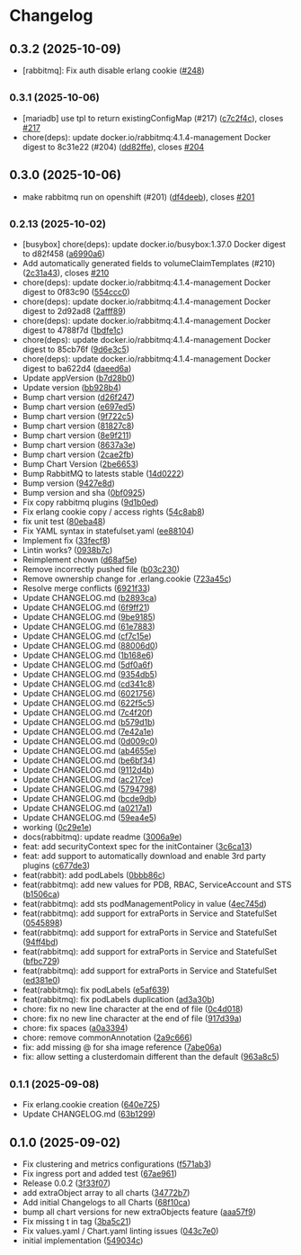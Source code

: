 # Changelog

## 0.3.2 (2025-10-09)

* [rabbitmq]: Fix auth disable erlang cookie ([#248](https://github.com/CloudPirates-io/helm-charts/pull/248))

## <small>0.3.1 (2025-10-06)</small>

* [mariadb] use tpl to return existingConfigMap (#217) ([c7c2f4c](https://github.com/CloudPirates-io/helm-charts/commit/c7c2f4c)), closes [#217](https://github.com/CloudPirates-io/helm-charts/issues/217)
* chore(deps): update docker.io/rabbitmq:4.1.4-management Docker digest to 8c31e22 (#204) ([dd82ffe](https://github.com/CloudPirates-io/helm-charts/commit/dd82ffe)), closes [#204](https://github.com/CloudPirates-io/helm-charts/issues/204)

## 0.3.0 (2025-10-06)

* make rabbitmq run on openshift (#201) ([df4deeb](https://github.com/CloudPirates-io/helm-charts/commit/df4deeb)), closes [#201](https://github.com/CloudPirates-io/helm-charts/issues/201)

## <small>0.2.13 (2025-10-02)</small>

* [busybox] chore(deps): update docker.io/busybox:1.37.0 Docker digest to d82f458 ([a6990a6](https://github.com/CloudPirates-io/helm-charts/commit/a6990a6))
* Add automatically generated fields to volumeClaimTemplates (#210) ([2c31a43](https://github.com/CloudPirates-io/helm-charts/commit/2c31a43)), closes [#210](https://github.com/CloudPirates-io/helm-charts/issues/210)
* chore(deps): update docker.io/rabbitmq:4.1.4-management Docker digest to 0f83c90 ([554ccc0](https://github.com/CloudPirates-io/helm-charts/commit/554ccc0))
* chore(deps): update docker.io/rabbitmq:4.1.4-management Docker digest to 2d92ad8 ([2afff89](https://github.com/CloudPirates-io/helm-charts/commit/2afff89))
* chore(deps): update docker.io/rabbitmq:4.1.4-management Docker digest to 4788f7d ([1bdfe1c](https://github.com/CloudPirates-io/helm-charts/commit/1bdfe1c))
* chore(deps): update docker.io/rabbitmq:4.1.4-management Docker digest to 85cb76f ([9d6e3c5](https://github.com/CloudPirates-io/helm-charts/commit/9d6e3c5))
* chore(deps): update docker.io/rabbitmq:4.1.4-management Docker digest to ba622d4 ([daeed6a](https://github.com/CloudPirates-io/helm-charts/commit/daeed6a))
* Update appVersion ([b7d28b0](https://github.com/CloudPirates-io/helm-charts/commit/b7d28b0))
* Update version ([bb928b4](https://github.com/CloudPirates-io/helm-charts/commit/bb928b4))
* Bump chart version ([d26f247](https://github.com/CloudPirates-io/helm-charts/commit/d26f247))
* Bump chart version ([e697ed5](https://github.com/CloudPirates-io/helm-charts/commit/e697ed5))
* Bump chart version ([9f722c5](https://github.com/CloudPirates-io/helm-charts/commit/9f722c5))
* Bump chart version ([81827c8](https://github.com/CloudPirates-io/helm-charts/commit/81827c8))
* Bump chart version ([8e9f211](https://github.com/CloudPirates-io/helm-charts/commit/8e9f211))
* Bump chart version ([8637a3e](https://github.com/CloudPirates-io/helm-charts/commit/8637a3e))
* Bump chart version ([2cae2fb](https://github.com/CloudPirates-io/helm-charts/commit/2cae2fb))
* Bump Chart Version ([2be6653](https://github.com/CloudPirates-io/helm-charts/commit/2be6653))
* Bump RabbitMQ to latests stable ([14d0222](https://github.com/CloudPirates-io/helm-charts/commit/14d0222))
* Bump version ([9427e8d](https://github.com/CloudPirates-io/helm-charts/commit/9427e8d))
* Bump version and sha ([0bf0925](https://github.com/CloudPirates-io/helm-charts/commit/0bf0925))
* Fix copy rabbitmq plugins ([9d1b0ed](https://github.com/CloudPirates-io/helm-charts/commit/9d1b0ed))
* Fix erlang cookie copy / access rights ([54c8ab8](https://github.com/CloudPirates-io/helm-charts/commit/54c8ab8))
* fix unit test ([80eba48](https://github.com/CloudPirates-io/helm-charts/commit/80eba48))
* Fix YAML syntax in statefulset.yaml ([ee88104](https://github.com/CloudPirates-io/helm-charts/commit/ee88104))
* Implement fix ([33fecf8](https://github.com/CloudPirates-io/helm-charts/commit/33fecf8))
* Lintin works? ([0938b7c](https://github.com/CloudPirates-io/helm-charts/commit/0938b7c))
* Reimplement chown ([d68af5e](https://github.com/CloudPirates-io/helm-charts/commit/d68af5e))
* Remove incorrectly pushed file ([b03c230](https://github.com/CloudPirates-io/helm-charts/commit/b03c230))
* Remove ownership change for .erlang.cookie ([723a45c](https://github.com/CloudPirates-io/helm-charts/commit/723a45c))
* Resolve merge conflicts ([6921f33](https://github.com/CloudPirates-io/helm-charts/commit/6921f33))
* Update CHANGELOG.md ([b2893ca](https://github.com/CloudPirates-io/helm-charts/commit/b2893ca))
* Update CHANGELOG.md ([6f9ff21](https://github.com/CloudPirates-io/helm-charts/commit/6f9ff21))
* Update CHANGELOG.md ([9be9185](https://github.com/CloudPirates-io/helm-charts/commit/9be9185))
* Update CHANGELOG.md ([61e7883](https://github.com/CloudPirates-io/helm-charts/commit/61e7883))
* Update CHANGELOG.md ([cf7c15e](https://github.com/CloudPirates-io/helm-charts/commit/cf7c15e))
* Update CHANGELOG.md ([88006d0](https://github.com/CloudPirates-io/helm-charts/commit/88006d0))
* Update CHANGELOG.md ([1b168e6](https://github.com/CloudPirates-io/helm-charts/commit/1b168e6))
* Update CHANGELOG.md ([5df0a6f](https://github.com/CloudPirates-io/helm-charts/commit/5df0a6f))
* Update CHANGELOG.md ([9354db5](https://github.com/CloudPirates-io/helm-charts/commit/9354db5))
* Update CHANGELOG.md ([cd341c8](https://github.com/CloudPirates-io/helm-charts/commit/cd341c8))
* Update CHANGELOG.md ([6021756](https://github.com/CloudPirates-io/helm-charts/commit/6021756))
* Update CHANGELOG.md ([622f5c5](https://github.com/CloudPirates-io/helm-charts/commit/622f5c5))
* Update CHANGELOG.md ([7c4f20f](https://github.com/CloudPirates-io/helm-charts/commit/7c4f20f))
* Update CHANGELOG.md ([b579d1b](https://github.com/CloudPirates-io/helm-charts/commit/b579d1b))
* Update CHANGELOG.md ([7e42a1e](https://github.com/CloudPirates-io/helm-charts/commit/7e42a1e))
* Update CHANGELOG.md ([0d009c0](https://github.com/CloudPirates-io/helm-charts/commit/0d009c0))
* Update CHANGELOG.md ([ab4655e](https://github.com/CloudPirates-io/helm-charts/commit/ab4655e))
* Update CHANGELOG.md ([be6bf34](https://github.com/CloudPirates-io/helm-charts/commit/be6bf34))
* Update CHANGELOG.md ([9112d4b](https://github.com/CloudPirates-io/helm-charts/commit/9112d4b))
* Update CHANGELOG.md ([ac217ce](https://github.com/CloudPirates-io/helm-charts/commit/ac217ce))
* Update CHANGELOG.md ([5794798](https://github.com/CloudPirates-io/helm-charts/commit/5794798))
* Update CHANGELOG.md ([bcde9db](https://github.com/CloudPirates-io/helm-charts/commit/bcde9db))
* Update CHANGELOG.md ([a0217a1](https://github.com/CloudPirates-io/helm-charts/commit/a0217a1))
* Update CHANGELOG.md ([59ea4e5](https://github.com/CloudPirates-io/helm-charts/commit/59ea4e5))
* working ([0c29e1e](https://github.com/CloudPirates-io/helm-charts/commit/0c29e1e))
* docs(rabbitmq): update readme ([3006a9e](https://github.com/CloudPirates-io/helm-charts/commit/3006a9e))
* feat: add securityContext spec for the initContainer ([3c6ca13](https://github.com/CloudPirates-io/helm-charts/commit/3c6ca13))
* feat: add support to automatically download and enable 3rd party plugins ([c677de3](https://github.com/CloudPirates-io/helm-charts/commit/c677de3))
* feat(rabbit): add podLabels ([0bbb86c](https://github.com/CloudPirates-io/helm-charts/commit/0bbb86c))
* feat(rabbitmq): add new values for PDB, RBAC, ServiceAccount and STS ([b1506ca](https://github.com/CloudPirates-io/helm-charts/commit/b1506ca))
* feat(rabbitmq): add sts podManagementPolicy in value ([4ec745d](https://github.com/CloudPirates-io/helm-charts/commit/4ec745d))
* feat(rabbitmq): add support for extraPorts in Service and StatefulSet ([0545898](https://github.com/CloudPirates-io/helm-charts/commit/0545898))
* feat(rabbitmq): add support for extraPorts in Service and StatefulSet ([94ff4bd](https://github.com/CloudPirates-io/helm-charts/commit/94ff4bd))
* feat(rabbitmq): add support for extraPorts in Service and StatefulSet ([bfbc729](https://github.com/CloudPirates-io/helm-charts/commit/bfbc729))
* feat(rabbitmq): add support for extraPorts in Service and StatefulSet ([ed381e0](https://github.com/CloudPirates-io/helm-charts/commit/ed381e0))
* feat(rabbitmq): fix podLabels ([e5af639](https://github.com/CloudPirates-io/helm-charts/commit/e5af639))
* feat(rabbitmq): fix podLabels duplication ([ad3a30b](https://github.com/CloudPirates-io/helm-charts/commit/ad3a30b))
* chore: fix no new line character at the end of file ([0c4d018](https://github.com/CloudPirates-io/helm-charts/commit/0c4d018))
* chore: fix no new line character at the end of file ([917d39a](https://github.com/CloudPirates-io/helm-charts/commit/917d39a))
* chore: fix spaces ([a0a3394](https://github.com/CloudPirates-io/helm-charts/commit/a0a3394))
* chore: remove commonAnnotation ([2a9c666](https://github.com/CloudPirates-io/helm-charts/commit/2a9c666))
* fix: add missing @ for sha image reference ([7abe06a](https://github.com/CloudPirates-io/helm-charts/commit/7abe06a))
* fix: allow setting a clusterdomain different than the default ([963a8c5](https://github.com/CloudPirates-io/helm-charts/commit/963a8c5))

## <small>0.1.1 (2025-09-08)</small>

* Fix erlang.cookie creation ([640e725](https://github.com/CloudPirates-io/helm-charts/commit/640e725))
* Update CHANGELOG.md ([63b1299](https://github.com/CloudPirates-io/helm-charts/commit/63b1299))

## 0.1.0 (2025-09-02)

* Fix clustering and metrics configurations ([f571ab3](https://github.com/CloudPirates-io/helm-charts/commit/f571ab3))
* Fix ingress port and added test ([67ae961](https://github.com/CloudPirates-io/helm-charts/commit/67ae961))
* Release 0.0.2 ([3f33f07](https://github.com/CloudPirates-io/helm-charts/commit/3f33f07))
* add extraObject array to all charts ([34772b7](https://github.com/CloudPirates-io/helm-charts/commit/34772b7))
* Add initial Changelogs to all Charts ([68f10ca](https://github.com/CloudPirates-io/helm-charts/commit/68f10ca))
* bump all chart versions for new extraObjects feature ([aaa57f9](https://github.com/CloudPirates-io/helm-charts/commit/aaa57f9))
* Fix missing t in tag ([3ba5c21](https://github.com/CloudPirates-io/helm-charts/commit/3ba5c21))
* Fix values.yaml / Chart.yaml linting issues ([043c7e0](https://github.com/CloudPirates-io/helm-charts/commit/043c7e0))
* initial implementation ([549034c](https://github.com/CloudPirates-io/helm-charts/commit/549034c))
